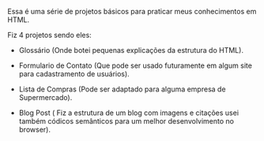 Essa é uma série de projetos básicos para praticar meus conhecimentos em HTML.

Fiz 4 projetos sendo eles:

- Glossário (Onde botei pequenas explicações da estrutura do HTML).

- Formulario de Contato (Que pode ser usado futuramente em algum site para cadastramento de usuários).

- Lista de Compras (Pode ser adaptado para alguma empresa de Supermercado).

- Blog Post ( Fiz a estrutura de um blog com imagens e citações usei também códicos semânticos para um melhor desenvolvimento no browser).